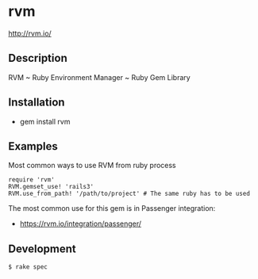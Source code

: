 # rvm

http://rvm.io/

## Description

RVM ~ Ruby Environment Manager ~ Ruby Gem Library

## Installation

* gem install rvm

## Examples

Most common ways to use RVM from ruby process

    require 'rvm'
    RVM.gemset_use! 'rails3'
    RVM.use_from_path! '/path/to/project' # The same ruby has to be used

The most common use for this gem is in Passenger integration:

- https://rvm.io/integration/passenger/

## Development

    $ rake spec
